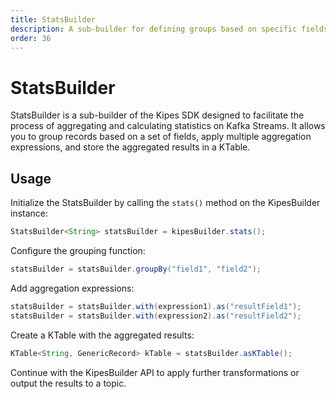 ```yaml
---
title: StatsBuilder
description: A sub-builder for defining groups based on specific fields and applying aggregation functions on the grouped records.
order: 36
---
```


# StatsBuilder

StatsBuilder is a sub-builder of the Kipes SDK designed to facilitate the process of aggregating and calculating
statistics on Kafka Streams. It allows you to group records based on a set of fields, apply multiple aggregation
expressions, and store the aggregated results in a KTable.

## Usage

Initialize the StatsBuilder by calling the `stats()` method on the KipesBuilder instance:

```java
StatsBuilder<String> statsBuilder = kipesBuilder.stats();
```
Configure the grouping function:

```java
statsBuilder = statsBuilder.groupBy("field1", "field2");
```

Add aggregation expressions:

```java
statsBuilder = statsBuilder.with(expression1).as("resultField1");
statsBuilder = statsBuilder.with(expression2).as("resultField2");
```

Create a KTable with the aggregated results:

```java
KTable<String, GenericRecord> kTable = statsBuilder.asKTable();
```

Continue with the KipesBuilder API to apply further transformations or output the results to a topic.
